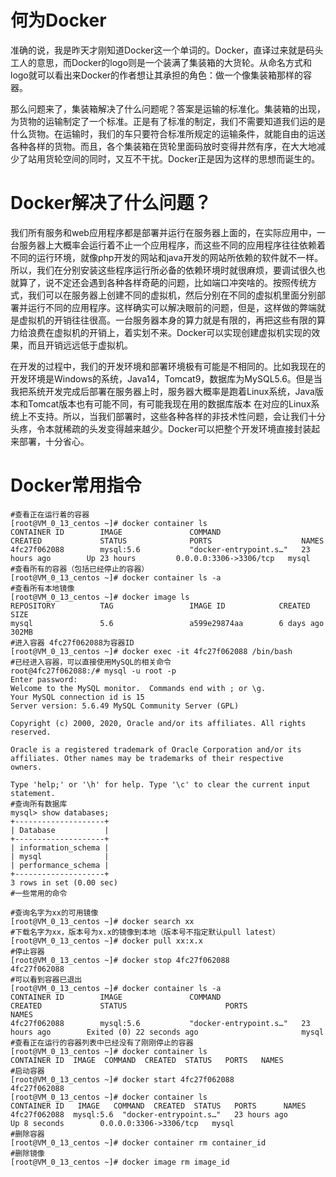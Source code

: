 # 何为Docker

准确的说，我是昨天才刚知道Docker这一个单词的。Docker，直译过来就是码头工人的意思，而Docker的logo则是一个装满了集装箱的大货轮。从命名方式和logo就可以看出来Docker的作者想让其承担的角色：做一个像集装箱那样的容器。

那么问题来了，集装箱解决了什么问题呢？答案是运输的标准化。集装箱的出现，为货物的运输制定了一个标准。正是有了标准的制定，我们不需要知道我们运的是什么货物。在运输时，我们的车只要符合标准所规定的运输条件，就能自由的运送各种各样的货物。而且，各个集装箱在货轮里面码放时变得井然有序，在大大地减少了站用货轮空间的同时，又互不干扰。Docker正是因为这样的思想而诞生的。

# Docker解决了什么问题？

我们所有服务和web应用程序都是部署并运行在服务器上面的，在实际应用中，一台服务器上大概率会运行着不止一个应用程序，而这些不同的应用程序往往依赖着不同的运行环境，就像php开发的网站和java开发的网站所依赖的软件就不一样。所以，我们在分别安装这些程序运行所必备的依赖环境时就很麻烦，要调试很久也就算了，说不定还会遇到各种各样奇葩的问题，比如端口冲突啥的。按照传统方式，我们可以在服务器上创建不同的虚拟机，然后分别在不同的虚拟机里面分别部署并运行不同的应用程序。这样确实可以解决眼前的问题，但是，这样做的弊端就是虚拟机的开销往往很高。一台服务器本身的算力就是有限的，再把这些有限的算力给浪费在虚拟机的开销上，着实划不来。Docker可以实现创建虚拟机实现的效果，而且开销远远低于虚拟机。

在开发的过程中，我们的开发环境和部署环境极有可能是不相同的。比如我现在的开发环境是Windows的系统，Java14，Tomcat9，数据库为MySQL5.6。但是当我把系统开发完成后部署在服务器上时，服务器大概率是跑着Linux系统，Java版本和Tomcat版本也有可能不同，有可能我现在用的数据库版本 在对应的Linux系统上不支持。所以，当我们部署时，这些各种各样的非技术性问题，会让我们十分头疼，令本就稀疏的头发变得越来越少。Docker可以把整个开发环境直接封装起来部署，十分省心。

# Docker常用指令

```shell
#查看正在运行着的容器
[root@VM_0_13_centos ~]# docker container ls
CONTAINER ID        IMAGE               COMMAND                  CREATED             STATUS              PORTS                    NAMES
4fc27f062088        mysql:5.6           "docker-entrypoint.s…"   23 hours ago        Up 23 hours         0.0.0.0:3306->3306/tcp   mysql
#查看所有的容器（包括已经停止的容器）
[root@VM_0_13_centos ~]# docker container ls -a
#查看所有本地镜像
[root@VM_0_13_centos ~]# docker image ls
REPOSITORY          TAG                 IMAGE ID            CREATED             SIZE
mysql               5.6                 a599e29874aa        6 days ago          302MB
#进入容器 4fc27f062088为容器ID
[root@VM_0_13_centos ~]# docker exec -it 4fc27f062088 /bin/bash
#已经进入容器，可以直接使用MySQL的相关命令
root@4fc27f062088:/# mysql -u root -p
Enter password: 
Welcome to the MySQL monitor.  Commands end with ; or \g.
Your MySQL connection id is 15
Server version: 5.6.49 MySQL Community Server (GPL)

Copyright (c) 2000, 2020, Oracle and/or its affiliates. All rights reserved.

Oracle is a registered trademark of Oracle Corporation and/or its
affiliates. Other names may be trademarks of their respective
owners.

Type 'help;' or '\h' for help. Type '\c' to clear the current input statement.
#查询所有数据库
mysql> show databases;
+--------------------+
| Database           |
+--------------------+
| information_schema |
| mysql              |
| performance_schema |
+--------------------+
3 rows in set (0.00 sec)
#一些常用的命令

#查询名字为xx的可用镜像
[root@VM_0_13_centos ~]# docker search xx 
#下载名字为xx，版本号为x.x的镜像到本地（版本号不指定默认pull latest）
[root@VM_0_13_centos ~]# docker pull xx:x.x
#停止容器
[root@VM_0_13_centos ~]# docker stop 4fc27f062088 
4fc27f062088
#可以看到容器已退出
[root@VM_0_13_centos ~]# docker container ls -a
CONTAINER ID        IMAGE               COMMAND                  CREATED             STATUS                      PORTS               NAMES
4fc27f062088        mysql:5.6           "docker-entrypoint.s…"   23 hours ago        Exited (0) 22 seconds ago                       mysql
#查看正在运行的容器列表中已经没有了刚刚停止的容器
[root@VM_0_13_centos ~]# docker container ls
CONTAINER ID  IMAGE  COMMAND  CREATED  STATUS   PORTS   NAMES
#启动容器
[root@VM_0_13_centos ~]# docker start 4fc27f062088 
4fc27f062088
[root@VM_0_13_centos ~]# docker container ls
CONTAINER ID   IMAGE   COMMAND  CREATED  STATUS   PORTS      NAMES
4fc27f062088  mysql:5.6  "docker-entrypoint.s…"   23 hours ago        Up 8 seconds        0.0.0.0:3306->3306/tcp   mysql
#删除容器
[root@VM_0_13_centos ~]# docker container rm container_id
#删除镜像
[root@VM_0_13_centos ~]# docker image rm image_id
```

